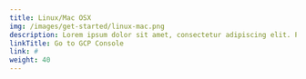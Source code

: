 ```yaml
---
title: Linux/Mac OSX
img: /images/get-started/linux-mac.png
description: Lorem ipsum dolor sit amet, consectetur adipiscing elit. Proin
linkTitle: Go to GCP Console
link: #
weight: 40
---
```

